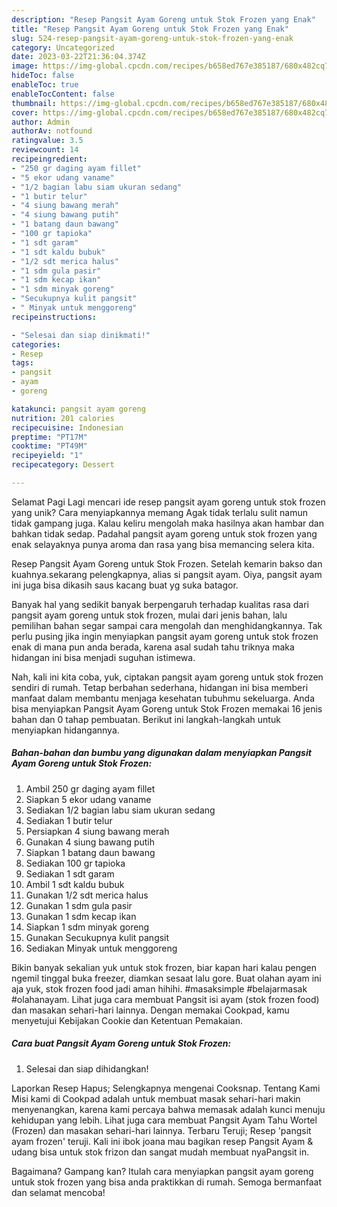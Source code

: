 ```yaml
---
description: "Resep Pangsit Ayam Goreng untuk Stok Frozen yang Enak"
title: "Resep Pangsit Ayam Goreng untuk Stok Frozen yang Enak"
slug: 524-resep-pangsit-ayam-goreng-untuk-stok-frozen-yang-enak
category: Uncategorized
date: 2023-03-22T21:36:04.374Z
image: https://img-global.cpcdn.com/recipes/b658ed767e385187/680x482cq70/pangsit-ayam-goreng-untuk-stok-frozen-foto-resep-utama.jpg
hideToc: false
enableToc: true
enableTocContent: false
thumbnail: https://img-global.cpcdn.com/recipes/b658ed767e385187/680x482cq70/pangsit-ayam-goreng-untuk-stok-frozen-foto-resep-utama.jpg
cover: https://img-global.cpcdn.com/recipes/b658ed767e385187/680x482cq70/pangsit-ayam-goreng-untuk-stok-frozen-foto-resep-utama.jpg
author: Admin
authorAv: notfound
ratingvalue: 3.5
reviewcount: 14
recipeingredient:
- "250 gr daging ayam fillet"
- "5 ekor udang vaname"
- "1/2 bagian labu siam ukuran sedang"
- "1 butir telur"
- "4 siung bawang merah"
- "4 siung bawang putih"
- "1 batang daun bawang"
- "100 gr tapioka"
- "1 sdt garam"
- "1 sdt kaldu bubuk"
- "1/2 sdt merica halus"
- "1 sdm gula pasir"
- "1 sdm kecap ikan"
- "1 sdm minyak goreng"
- "Secukupnya kulit pangsit"
- " Minyak untuk menggoreng"
recipeinstructions:

- "Selesai dan siap dinikmati!"
categories:
- Resep
tags:
- pangsit
- ayam
- goreng

katakunci: pangsit ayam goreng 
nutrition: 201 calories
recipecuisine: Indonesian
preptime: "PT17M"
cooktime: "PT49M"
recipeyield: "1"
recipecategory: Dessert

---
```



Selamat Pagi Lagi mencari ide resep pangsit ayam goreng untuk stok frozen yang unik? Cara menyiapkannya memang Agak tidak terlalu sulit namun tidak gampang juga. Kalau keliru mengolah maka hasilnya akan hambar dan bahkan tidak sedap. Padahal pangsit ayam goreng untuk stok frozen yang enak selayaknya punya aroma dan rasa yang bisa memancing selera kita.


Resep Pangsit Ayam Goreng untuk Stok Frozen. Setelah kemarin bakso dan kuahnya.sekarang pelengkapnya, alias si pangsit ayam. Oiya, pangsit ayam ini juga bisa dikasih saus kacang buat yg suka batagor.

Banyak hal yang sedikit banyak berpengaruh terhadap kualitas rasa dari pangsit ayam goreng untuk stok frozen, mulai dari jenis bahan, lalu pemilihan bahan segar sampai cara mengolah dan menghidangkannya. Tak perlu pusing jika ingin menyiapkan pangsit ayam goreng untuk stok frozen enak di mana pun anda berada, karena asal sudah tahu triknya maka hidangan ini bisa menjadi suguhan istimewa.


Nah, kali ini kita coba, yuk, ciptakan pangsit ayam goreng untuk stok frozen sendiri di rumah. Tetap berbahan sederhana, hidangan ini bisa memberi manfaat dalam membantu menjaga kesehatan tubuhmu sekeluarga. Anda bisa menyiapkan Pangsit Ayam Goreng untuk Stok Frozen memakai 16 jenis bahan dan 0 tahap pembuatan. Berikut ini langkah-langkah untuk menyiapkan hidangannya.

<!--inarticleads1-->

##### Bahan-bahan dan bumbu yang digunakan dalam menyiapkan Pangsit Ayam Goreng untuk Stok Frozen:

1. Ambil 250 gr daging ayam fillet
1. Siapkan 5 ekor udang vaname
1. Sediakan 1/2 bagian labu siam ukuran sedang
1. Sediakan 1 butir telur
1. Persiapkan 4 siung bawang merah
1. Gunakan 4 siung bawang putih
1. Siapkan 1 batang daun bawang
1. Sediakan 100 gr tapioka
1. Sediakan 1 sdt garam
1. Ambil 1 sdt kaldu bubuk
1. Gunakan 1/2 sdt merica halus
1. Gunakan 1 sdm gula pasir
1. Gunakan 1 sdm kecap ikan
1. Siapkan 1 sdm minyak goreng
1. Gunakan Secukupnya kulit pangsit
1. Sediakan  Minyak untuk menggoreng


Bikin banyak sekalian yuk untuk stok frozen, biar kapan hari kalau pengen ngemil tinggal buka freezer, diamkan sesaat lalu gore. Buat olahan ayam ini aja yuk, stok frozen food jadi aman hihihi. #masaksimple #belajarmasak #olahanayam. Lihat juga cara membuat Pangsit isi ayam (stok frozen food) dan masakan sehari-hari lainnya. Dengan memakai Cookpad, kamu menyetujui Kebijakan Cookie dan Ketentuan Pemakaian. 

<!--inarticleads2-->

##### Cara buat Pangsit Ayam Goreng untuk Stok Frozen:


1. Selesai dan siap dihidangkan!

Laporkan Resep Hapus; Selengkapnya mengenai Cooksnap. Tentang Kami Misi kami di Cookpad adalah untuk membuat masak sehari-hari makin menyenangkan, karena kami percaya bahwa memasak adalah kunci menuju kehidupan yang lebih. Lihat juga cara membuat Pangsit Ayam Tahu Wortel (Frozen) dan masakan sehari-hari lainnya. Terbaru Teruji; Resep &#39;pangsit ayam frozen&#39; teruji. Kali ini ibok joana mau bagikan resep Pangsit Ayam &amp; udang bisa untuk stok frizon dan sangat mudah membuat nyaPangsit in. 

Bagaimana? Gampang kan? Itulah cara menyiapkan pangsit ayam goreng untuk stok frozen yang bisa anda praktikkan di rumah. Semoga bermanfaat dan selamat mencoba!
